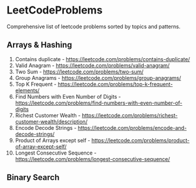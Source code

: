# LeetCodeProblems
Comprehensive list of leetcode problems sorted by topics and patterns.

## Arrays & Hashing
1. Contains duplicate - https://leetcode.com/problems/contains-duplicate/
2. Valid Anagram - https://leetcode.com/problems/valid-anagram/
3. Two Sum - https://leetcode.com/problems/two-sum/
4. Group Anagrams - https://leetcode.com/problems/group-anagrams/
5. Top K Frequent - https://leetcode.com/problems/top-k-frequent-elements/
6. Find Numbers with Even Number of Digits - https://leetcode.com/problems/find-numbers-with-even-number-of-digits
7. Richest Customer Wealth - https://leetcode.com/problems/richest-customer-wealth/description/
8. Encode Decode Strings - https://leetcode.com/problems/encode-and-decode-strings/
9. Product of Arrays except self - https://leetcode.com/problems/product-of-array-except-self/
10. Longest Consecutive Sequence - https://leetcode.com/problems/longest-consecutive-sequence/

## Binary Search

